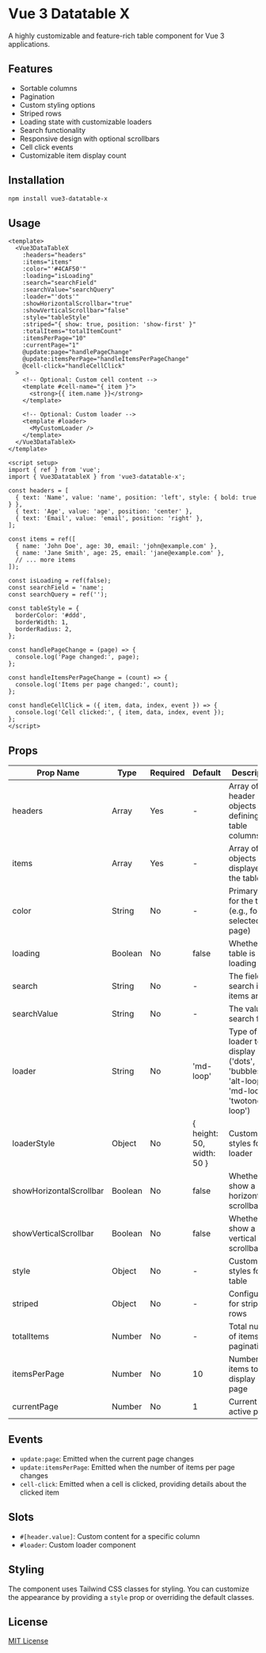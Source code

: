 # Vue 3 Datatable X

A highly customizable and feature-rich table component for Vue 3 applications.

## Features

- Sortable columns
- Pagination
- Custom styling options
- Striped rows
- Loading state with customizable loaders
- Search functionality
- Responsive design with optional scrollbars
- Cell click events
- Customizable item display count

## Installation

```bash
npm install vue3-datatable-x
```

## Usage

```vue
<template>
  <Vue3DataTableX
    :headers="headers"
    :items="items"
    :color="'#4CAF50'"
    :loading="isLoading"
    :search="searchField"
    :searchValue="searchQuery"
    :loader="'dots'"
    :showHorizontalScrollbar="true"
    :showVerticalScrollbar="false"
    :style="tableStyle"
    :striped="{ show: true, position: 'show-first' }"
    :totalItems="totalItemCount"
    :itemsPerPage="10"
    :currentPage="1"
    @update:page="handlePageChange"
    @update:itemsPerPage="handleItemsPerPageChange"
    @cell-click="handleCellClick"
  >
    <!-- Optional: Custom cell content -->
    <template #cell-name="{ item }">
      <strong>{{ item.name }}</strong>
    </template>

    <!-- Optional: Custom loader -->
    <template #loader>
      <MyCustomLoader />
    </template>
  </Vue3DataTableX>
</template>

<script setup>
import { ref } from 'vue';
import { Vue3DatatableX } from 'vue3-datatable-x';

const headers = [
  { text: 'Name', value: 'name', position: 'left', style: { bold: true } },
  { text: 'Age', value: 'age', position: 'center' },
  { text: 'Email', value: 'email', position: 'right' },
];

const items = ref([
  { name: 'John Doe', age: 30, email: 'john@example.com' },
  { name: 'Jane Smith', age: 25, email: 'jane@example.com' },
  // ... more items
]);

const isLoading = ref(false);
const searchField = 'name';
const searchQuery = ref('');

const tableStyle = {
  borderColor: '#ddd',
  borderWidth: 1,
  borderRadius: 2,
};

const handlePageChange = (page) => {
  console.log('Page changed:', page);
};

const handleItemsPerPageChange = (count) => {
  console.log('Items per page changed:', count);
};

const handleCellClick = ({ item, data, index, event }) => {
  console.log('Cell clicked:', { item, data, index, event });
};
</script>
```

## Props

| Prop Name | Type | Required | Default | Description |
|-----------|------|----------|---------|-------------|
| headers | Array | Yes | - | Array of header objects defining the table columns |
| items | Array | Yes | - | Array of data objects to be displayed in the table |
| color | String | No | - | Primary color for the table (e.g., for selected page) |
| loading | Boolean | No | false | Whether the table is in a loading state |
| search | String | No | - | The field to search in the items array |
| searchValue | String | No | - | The value to search for |
| loader | String | No | 'md-loop' | Type of loader to display ('dots', 'bubbles', 'alt-loop', 'md-loop', 'twotone-loop') |
| loaderStyle | Object | No | { height: 50, width: 50 } | Custom styles for the loader |
| showHorizontalScrollbar | Boolean | No | false | Whether to show a horizontal scrollbar |
| showVerticalScrollbar | Boolean | No | false | Whether to show a vertical scrollbar |
| style | Object | No | - | Custom styles for the table |
| striped | Object | No | - | Configuration for striped rows |
| totalItems | Number | No | - | Total number of items (for pagination) |
| itemsPerPage | Number | No | 10 | Number of items to display per page |
| currentPage | Number | No | 1 | Current active page |

## Events

- `update:page`: Emitted when the current page changes
- `update:itemsPerPage`: Emitted when the number of items per page changes
- `cell-click`: Emitted when a cell is clicked, providing details about the clicked item

## Slots

- `#[header.value]`: Custom content for a specific column
- `#loader`: Custom loader component

## Styling

The component uses Tailwind CSS classes for styling. You can customize the appearance by providing a `style` prop or overriding the default classes.

## License

[MIT License](LICENSE)